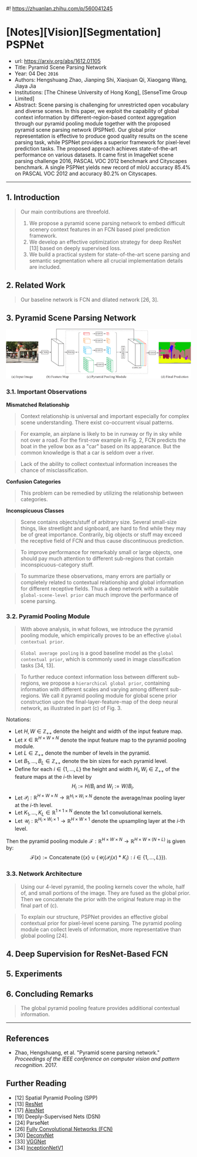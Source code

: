 #! https://zhuanlan.zhihu.com/p/560041245
# [Notes][Vision][Segmentation] PSPNet

* url: https://arxiv.org/abs/1612.01105
* Title: Pyramid Scene Parsing Network
* Year: 04 Dec `2016`
* Authors: Hengshuang Zhao, Jianping Shi, Xiaojuan Qi, Xiaogang Wang, Jiaya Jia
* Institutions: [The Chinese University of Hong Kong], [SenseTime Group Limited]
* Abstract: Scene parsing is challenging for unrestricted open vocabulary and diverse scenes. In this paper, we exploit the capability of global context information by different-region-based context aggregation through our pyramid pooling module together with the proposed pyramid scene parsing network (PSPNet). Our global prior representation is effective to produce good quality results on the scene parsing task, while PSPNet provides a superior framework for pixel-level prediction tasks. The proposed approach achieves state-of-the-art performance on various datasets. It came first in ImageNet scene parsing challenge 2016, PASCAL VOC 2012 benchmark and Cityscapes benchmark. A single PSPNet yields new record of mIoU accuracy 85.4% on PASCAL VOC 2012 and accuracy 80.2% on Cityscapes.

----------------------------------------------------------------------------------------------------

## 1. Introduction

> Our main contributions are threefold.
> 1. We propose a pyramid scene parsing network to embed difficult scenery context features in an FCN based pixel prediction framework.
> 2. We develop an effective optimization strategy for deep ResNet [13] based on deeply supervised loss.
> 3. We build a practical system for state-of-the-art scene parsing and semantic segmentation where all crucial implementation details are included.

## 2. Related Work

> Our baseline network is FCN and dilated network [26, 3].

## 3. Pyramid Scene Parsing Network

<p align="center">
    <img src="PSPNet_figure_3.png">
</p>

### 3.1. Important Observations

**Mismatched Relationship**

> Context relationship is universal and important especially for complex scene understanding. There exist co-occurrent visual patterns.

> For example, an airplane is likely to be in runway or fly in sky while not over a road. For the first-row example in Fig. 2, FCN predicts the boat in the yellow box as a "car" based on its appearance. But the common knowledge is that a car is seldom over a river.

> Lack of the ability to collect contextual information increases the chance of misclassification.

**Confusion Categories**

> This problem can be remedied by utilizing the relationship between categories.

**Inconspicuous Classes**

> Scene contains objects/stuff of arbitrary size. Several small-size things, like streetlight and signboard, are hard to find while they may be of great importance. Contrarily, big objects or stuff may exceed the receptive field of FCN and thus cause discontinuous prediction.

> To improve performance for remarkably small or large objects, one should pay much attention to different sub-regions that contain inconspicuous-category stuff.

> To summarize these observations, many errors are partially or completely related to contextual relationship and global information for different receptive fields. Thus a deep network with a suitable `global-scene-level prior` can much improve the performance of scene parsing.

### 3.2. Pyramid Pooling Module

> With above analysis, in what follows, we introduce the pyramid pooling module, which empirically proves to be an effective `global contextual prior`.

> `Global average pooling` is a good baseline model as the `global contextual prior`, which is commonly used in image classification tasks [34, 13].

> To further reduce context information loss between different sub-regions, we propose a `hierarchical global prior`, containing information with different scales and varying among different sub-regions. We call it pyramid pooling module for global scene prior construction upon the final-layer-feature-map of the deep neural network, as illustrated in part (c) of Fig. 3.

Notations:
* Let $H, W \in \mathbb{Z}_{++}$ denote the height and width of the input feature map.
* Let $x \in \mathbb{R}^{H \times W \times N}$ denote the input feature map to the pyramid pooling module.
* Let $L \in \mathbb{Z}_{++}$ denote the number of levels in the pyramid.
* Let $B_{1}, ..., B_{L} \in \mathbb{Z}_{++}$ denote the bin sizes for each pyramid level.
* Define for each $i \in \{1, ..., L\}$ the height and width $H_{i}, W_{i} \in \mathbb{Z}_{++}$ of the feature maps at the $i$-th level by
$$H_{i} := H / B_{i} \text{ and } W_{i} := W / B_{i}.$$
* Let $\mathcal{P}_{i}: \mathbb{R}^{H \times W \times N} \to \mathbb{R}^{H_{i} \times W_{i} \times N}$ denote the average/max pooling layer at the $i$-th level.
* Let $K_{1}, ..., K_{L} \in \mathbb{R}^{1 \times 1 \times N}$ denote the 1x1 convolutional kernels.
* Let $\mathcal{U}_{i}: \mathbb{R}^{H_{i} \times W_{i} \times 1} \to \mathbb{R}^{H \times W \times 1}$ denote the upsampling layer at the $i$-th level.

Then the pyramid pooling module $\mathcal{F}: \mathbb{R}^{H \times W \times N} \to \mathbb{R}^{H \times W \times (N+L)}$ is given by:
$$\mathcal{F}(x) := \operatorname{Concatenate}\bigg(\{x\} \cup \bigg\{\mathcal{U}_{i}(\mathcal{P}_{i}(x) * K_{i}): i \in \{1, ..., L\}\bigg\}\bigg).$$

### 3.3. Network Architecture

> Using our 4-level pyramid, the pooling kernels cover the whole, half of, and small portions of the image. They are fused as the global prior. Then we concatenate the prior with the original feature map in the final part of (c).

> To explain our structure, PSPNet provides an effective global contextual prior for pixel-level scene parsing. The pyramid pooling module can collect levels of information, more representative than global pooling [24].

## 4. Deep Supervision for ResNet-Based FCN

## 5. Experiments

## 6. Concluding Remarks

> The global pyramid pooling feature provides additional contextual information.

----------------------------------------------------------------------------------------------------

## References

* Zhao, Hengshuang, et al. "Pyramid scene parsing network." *Proceedings of the IEEE conference on computer vision and pattern recognition*. 2017.

## Further Reading

* [12] Spatial Pyramid Pooling (SPP)
* [13] [ResNet](https://zhuanlan.zhihu.com/p/570072614)
* [17] [AlexNet](https://zhuanlan.zhihu.com/p/565285454)
* [19] Deeply-Supervised Nets (DSN)
* [24] ParseNet
* [26] [Fully Convolutional Networks (FCN)](https://zhuanlan.zhihu.com/p/561031110)
* [30] [DeconvNet](https://zhuanlan.zhihu.com/p/558646271)
* [33] [VGGNet](https://zhuanlan.zhihu.com/p/563314926)
* [34] [InceptionNetV1](https://zhuanlan.zhihu.com/p/564141144)
